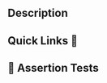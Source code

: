 ## Description

## Quick Links 🚀

 <!-- Links to the relevant place(s) in the CloudFlare Pages build. Wait for CF comment for link. -->

## 🤖 Assertion Tests

<!-- Add assertions between the comments below to have ChatGPT check the quality of your docs contribution (Diff) and 
how well it integrates with existing docs. E.g., A user should be able to easily understand how to make a simple 
query. -->

<!-- For more info, see the Action's docs in the marketplace: https://github.com/marketplace/actions/docs-assertion-tester#usage -->

<!-- DX:Assertion-start -->
<!-- DX:Assertion-end -->